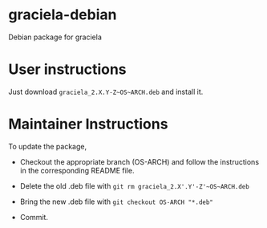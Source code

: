 # graciela-debian
Debian package for graciela

# User instructions
Just download `graciela_2.X.Y-Z~OS~ARCH.deb` and install it.

# Maintainer Instructions
To update the package,
 
  * Checkout the appropriate branch (OS-ARCH) and follow the
    instructions in the corresponding README file.

  * Delete the old .deb file with
  	`git rm graciela_2.X'.Y'-Z'~OS~ARCH.deb`

  * Bring the new .deb file with
    `git checkout OS-ARCH "*.deb"`

  * Commit.
